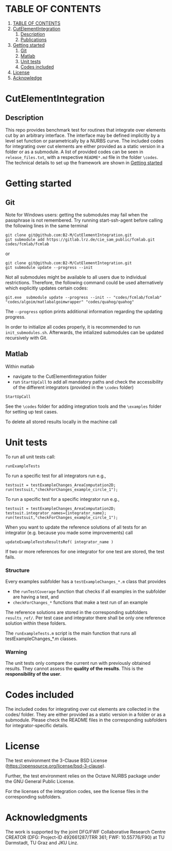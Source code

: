# TABLE OF CONTENTS
1. [TABLE OF CONTENTS](#table-of-contents)
2. [CutElementIntegration](#cutelementintegration)
   1. [Description](#description)
   2. [Publications](#publications)
3. [Getting started](#getting-started)
   1. [Git](#git)
   2. [Matlab](#matlab)
   3. [Unit tests](#unit-tests)
   4. [Codes included](#codes-included)
4. [License](#license)
5. [Acknowledge](#acknowledge)

# CutElementIntegration

## Description

This repo provides benchmark test for routines that integrate over elements cut by an arbitrary interface. The interface may be defined implicitly by a level set function or parametrically by a NURBS curve.
The included codes for integrating over cut elements are either provided as a static version in a folder or as a submodule. A list of provided codes can be seen in ``release_files.txt``, with a respective ``README*.md`` file in the folder ``\codes``.
The technical details to set up the framework are shown in [Getting started](#getting-started)

# Getting started

## Git

Note for Windows users: getting the submodules may fail when the passphrase is not remembered. Try running start-ssh-agent before calling the following lines in the same terminal

```
git clone git@github.com:B2-M/CutElementIntegration.git
git submodule add https://gitlab.lrz.de/cie_sam_public/fcmlab.git  codes/fcmlab/fcmlab
```

or

```
git clone git@github.com:B2-M/CutElementIntegration.git
git submodule update --progress --init
```

Not all submodules might be available to all users due to individual restrictions. Therefore, the following command could be used alternatively which explicitly updates certain codes:
````
git.exe  submodule update --progress --init -- "codes/fcmlab/fcmlab" "codes/algoim/matlabalgoimwrapper" "codes/quahog/quahog"
````

The ``--progress`` option prints additional information regarding the updating progress.

In order to initialize all codes properly, it is recommended to run ``init_submodules.sh``. Afterwards, the intialized submodules can be updated recursively with Git.

## Matlab

Within matlab
 - navigate to the CutElementIntegration folder
 - run ``StartUpCall`` to add all mandatory paths and check the accessibility of the different integrators (provided in the ``\codes`` folder)
 ```
StartUpCall
```

See the ``\codes`` folder for adding integration tools and the ``\examples`` folder for setting up test cases.

To delete all stored results locally in the machine call

# Unit tests

To run all unit tests call:
 ```
runExampleTests
```

To run a specific test for all integrators run e.g.,
```
testsuit = testExampleChanges_AreaComputation2D;
run(testsuit,"checkForChanges_example_circle_1");
```

To run a specific test for a specific integrator run e.g.,
```
testsuit = testExampleChanges_AreaComputation2D;
testsuit.integrator_names={integrator_name};
run(testsuit,"checkForChanges_example_circle_1");
```

When you want to update the reference solutions of all tests for an integrator (e.g. because you made some improvements) call
```
updateExampleTestsResultsRef( integrator_name )
```

If two or more references for one integrator for one test are stored, the test fails.


### Structure

Every examples subfolder has a ``testExampleChanges_*.m`` class that provides 
- the ``runTestCoverage`` function that checks if all examples in the subfolder are having a test, and
- ``checkForChanges_*`` functions that make a test run of an example

The reference solutions are stored in the corresponding subfolders ``results_ref/``. Per test case and integrator there shall be only one reference solution within these folders.

The ``runExampleTests.m`` script is the main function that runs all testExampleChanges_*.m classes.

### Warning

The unit tests only compare the current run with previously obtained results. They cannot assess the **quality of the results**. This is the **responsibility of the user**.

# Codes included 

The included codes for integrating over cut elements are collected in the codes/ folder. They are either provided as a static version in a folder or as a submodule. Please check the README files in the corresponding subfolders for integrator-specific details.

# License

The test environment the 3-Clause BSD License (https://opensource.org/license/bsd-3-clause). 

Further, the test environment relies on the Octave NURBS package under the GNU General Public License.

For the licenses of the integration codes, see the license files in the corresponding subfolders.

# Acknowledgments
The work is supported by the joint DFG/FWF Collaborative Research Centre CREATOR (DFG: Project-ID 492661287/TRR 361; FWF: 10.55776/F90) at TU Darmstadt, TU Graz and JKU Linz. 